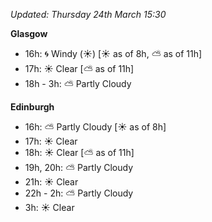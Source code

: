 *Updated: Thursday 24th March 15:30*

**Glasgow**

* 16h: :cyclone: Windy (:sunny:) [:sunny: as of 8h, :partly_sunny: as of 11h]
* 17h: :sunny: Clear [:partly_sunny: as of 11h]
* 18h - 3h: :partly_sunny: Partly Cloudy

**Edinburgh**

* 16h: :partly_sunny: Partly Cloudy [:sunny: as of 8h]
* 17h: :sunny: Clear
* 18h: :sunny: Clear [:partly_sunny: as of 11h]
* 19h, 20h: :partly_sunny: Partly Cloudy
* 21h: :sunny: Clear
* 22h - 2h: :partly_sunny: Partly Cloudy
* 3h: :sunny: Clear

